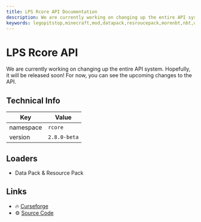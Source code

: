 ```yaml
---
title: LPS Rcore API Documentation
description: We are currently working on changing up the entire API system. Hopefully, it will be released soon! For now, you can see the upcoming changes to the API.
keywords: legopitstop,minecraft,mod,datapack,resroucepack,morenbt,nbt,data
---
```


# LPS Rcore API

We are currently working on changing up the entire API system. Hopefully, it will be released soon! For now, you can see the upcoming changes to the API.

## Technical Info

| Key        | Value        |
| ---------- | ------------ |
| namespace  | `rcore`      |
| version    | `2.8.0-beta` |

## Loaders

- Data Pack & Resource Pack

## Links

- :fire: [Curseforge](https://www.curseforge.com/minecraft/customization/legopitstops-recipe-core-datapack)
- :gear: [Source Code](https://github.com/legopitstop/LPS-Recipe-API-Datapack)

